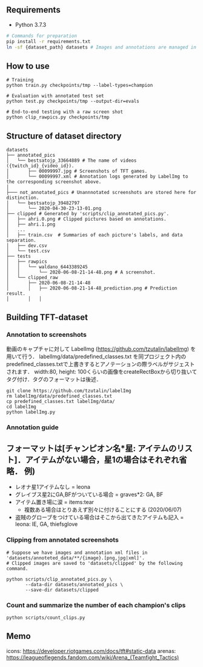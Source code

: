 ## Requirements
- Python 3.7.3

```bash
# Commands for preparation
pip install -r requirements.txt
ln -sf {dataset_path} datasets # Images and annotations are managed in Dropbox.
```

## How to use
```
# Training
python train.py checkpoints/tmp --label-types=champion

# Evaluation with annotated test set
python test.py checkpoints/tmp --output-dir=evals

# End-to-end testing with a raw screen shot
python clip_rawpics.py checkpoints/tmp
```


## Structure of dataset directory
```
datasets
├── annotated_pics
│   └── bestsatojp_33664889 # The name of videos ({twitch_id}_{video_id}).
│       ├── 00099997.jpg # Screenshots of TFT games.
│       └── 00099997.xml # Annotation logs generated by LabelImg to the corresponding screenshot above.
│
├─── not_annotated_pics # Unannnotated screenshots are stored here for distinction.
│   └── bestsatojp_39482797
│       └── 2020-04-30-23-13-01.png 
├── clipped # Generated by 'scripts/clip_annotated_pics.py'.
│   ├── ahri.0.png # Clipped pictures based on annotations.
│   ├── ahri.1.png
│   ...
│   ├── train.csv  # Summaries of each picture's labels, and data separation.
│   ├── dev.csv
│   └── test.csv
├── tests
│   ├── rawpics
│   │   └── waldano_6443389245
│   │	    └── 2020-06-08-21-14-48.png # A screenshot.
│   └── clipped_raw
│       ├── 2020-06-08-21-14-48
│       │   ├── 2020-06-08-21-14-48_prediction.png # Prediction result.
│       │   │
```


## Building TFT-dataset

### Annotation to screenshots
動画のキャプチャに対して LabelImg (https://github.com/tzutalin/labelImg) を用いて行う．
labelImg/data/predefined_classes.txt を同プロジェクト内のpredefined_classes.txtで上書きするとアノテーションの際ラベルがサジェストされます．
width:80, height: 100くらいの画像をcreateRectBoxから切り抜いてタグ付け．タグのフォーマットは後述．


```
git clone https://github.com/tzutalin/labelImg
rm labelImg/data/predefined_classes.txt
cp predefined_classes.txt labelImg/data/
cd labelImg
python labelImg.py
```

### Annotation guide
フォーマットは[チャンピオン名*星: アイテムのリスト]．アイテムがない場合，星1の場合はそれぞれ省略．
例) 
- 
- レオナ星1アイテムなし = leona
- グレイブス星2にGA,BFがついている場合 = graves*2: GA, BF
- アイテム置き場に涙 = items:tear
  * 複数ある場合はとりあえず別々に付けることにする (2020/06/07)
- 盗賊のグローブをつけている場合はそこから出てきたアイテムも記入 = leona: IE, GA, thiefsglove


### Clipping from annotated screenshots
```
# Suppose we have images and annotation xml files in 'datasets/annoteted_data/**/{image}.[png,jpg|xml]'.
# Clipped images are saved to 'datasets/clipped' by the following command.

python scripts/clip_annotated_pics.py \
       --data-dir datasets/annotated_pics \
       --save-dir datasets/clipped
```


### Count and summarize the number of each champion's clips
```
python scripts/count_clips.py
```







## Memo
icons: https://developer.riotgames.com/docs/tft#static-data 
arenas: https://leagueoflegends.fandom.com/wiki/Arena_(Teamfight_Tactics)